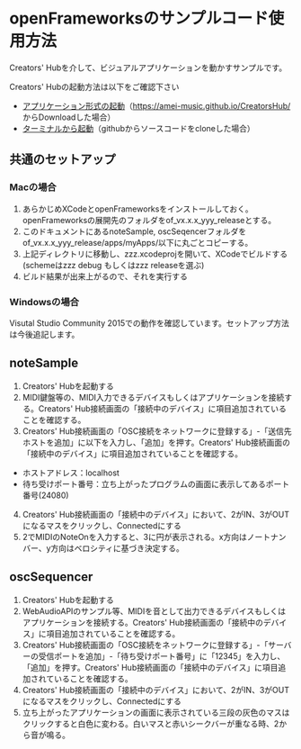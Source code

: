 # openFrameworksのサンプルコード使用方法

Creators' Hubを介して、ビジュアルアプリケーションを動かすサンプルです。

Creators' Hubの起動方法は以下をご確認下さい

- [アプリケーション形式の起動](../../../README.md)（https://amei-music.github.io/CreatorsHub/ からDownloadした場合）
- [ターミナルから起動](https://amei-music.github.io/CreatorsHub/document/)（githubからソースコードをcloneした場合）

## 共通のセットアップ

### Macの場合

1. あらかじめXCodeとopenFrameworksをインストールしておく。
   openFrameworksの展開先のフォルダをof_vx.x.x_yyy_releaseとする。
2. このドキュメントにあるnoteSample, oscSeqencerフォルダをof_vx.x.x_yyy_release/apps/myApps/以下に丸ごとコピーする。
3. 上記ディレクトリに移動し、zzz.xcodeprojを開いて、XCodeでビルドする(schemeはzzz debug もしくはzzz releaseを選ぶ)
4. ビルド結果が出来上がるので、それを実行する

### Windowsの場合

Visutal Studio Community 2015での動作を確認しています。セットアップ方法は今後追記します。

## noteSample
1. Creators' Hubを起動する
2. MIDI鍵盤等の、MIDI入力できるデバイスもしくはアプリケーションを接続する。Creators' Hub接続画面の「接続中のデバイス」に項目追加されていることを確認する。
3. Creators' Hub接続画面の「OSC接続をネットワークに登録する」-「送信先ホストを追加」に以下を入力し、「追加」を押す。Creators' Hub接続画面の「接続中のデバイス」に項目追加されていることを確認する。
 - ホストアドレス：localhost
 - 待ち受けポート番号：立ち上がったプログラムの画面に表示してあるポート番号(24080)
4. Creators' Hub接続画面の「接続中のデバイス」において、2がIN、3がOUTになるマスをクリックし、Connectedにする
5. 2でMIDIのNoteOnを入力すると、3に円が表示される。x方向はノートナンバー、y方向はベロシティに基づき決定する。

## oscSequencer
1. Creators' Hubを起動する
2. WebAudioAPIのサンプル等、MIDIを音として出力できるデバイスもしくはアプリケーションを接続する。Creators' Hub接続画面の「接続中のデバイス」に項目追加されていることを確認する。
3. Creators' Hub接続画面の「OSC接続をネットワークに登録する」-「サーバーの受信ポートを追加」-「待ち受けポート番号」に「12345」を入力し、「追加」を押す。Creators' Hub接続画面の「接続中のデバイス」に項目追加されていることを確認する。
4. Creators' Hub接続画面の「接続中のデバイス」において、2がIN、3がOUTになるマスをクリックし、Connectedにする
5. 立ち上がったアプリケーションの画面に表示されている三段の灰色のマスはクリックすると白色に変わる。白いマスと赤いシークバーが重なる時、2から音が鳴る。
